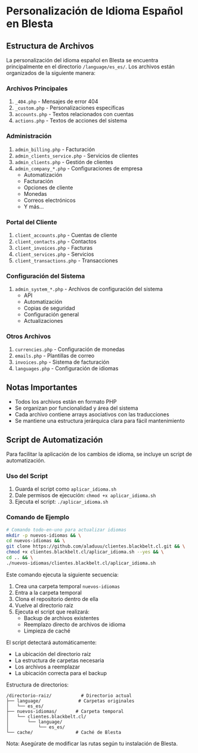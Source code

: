 # Personalización de Idioma Español en Blesta

## Estructura de Archivos

La personalización del idioma español en Blesta se encuentra principalmente en el directorio `/language/es_es/`. Los archivos están organizados de la siguiente manera:

### Archivos Principales

1. `_404.php` - Mensajes de error 404
2. `_custom.php` - Personalizaciones específicas
3. `accounts.php` - Textos relacionados con cuentas
4. `actions.php` - Textos de acciones del sistema

### Administración

1. `admin_billing.php` - Facturación
2. `admin_clients_service.php` - Servicios de clientes
3. `admin_clients.php` - Gestión de clientes
4. `admin_company_*.php` - Configuraciones de empresa
   - Automatización
   - Facturación
   - Opciones de cliente
   - Monedas
   - Correos electrónicos
   - Y más...

### Portal del Cliente

1. `client_accounts.php` - Cuentas de cliente
2. `client_contacts.php` - Contactos
3. `client_invoices.php` - Facturas
4. `client_services.php` - Servicios
5. `client_transactions.php` - Transacciones

### Configuración del Sistema

1. `admin_system_*.php` - Archivos de configuración del sistema
   - API
   - Automatización
   - Copias de seguridad
   - Configuración general
   - Actualizaciones

### Otros Archivos

1. `currencies.php` - Configuración de monedas
2. `emails.php` - Plantillas de correo
3. `invoices.php` - Sistema de facturación
4. `languages.php` - Configuración de idiomas

## Notas Importantes

- Todos los archivos están en formato PHP
- Se organizan por funcionalidad y área del sistema
- Cada archivo contiene arrays asociativos con las traducciones
- Se mantiene una estructura jerárquica clara para fácil mantenimiento

## Script de Automatización

Para facilitar la aplicación de los cambios de idioma, se incluye un script de automatización.

### Uso del Script

1. Guarda el script como `aplicar_idioma.sh`
2. Dale permisos de ejecución: `chmod +x aplicar_idioma.sh`
3. Ejecuta el script: `./aplicar_idioma.sh`

### Comando de Ejemplo

```bash
# Comando todo-en-uno para actualizar idiomas
mkdir -p nuevos-idiomas && \
cd nuevos-idiomas && \
git clone https://github.com/aladuuu/clientes.blackbelt.cl.git && \
chmod +x clientes.blackbelt.cl/aplicar_idioma.sh --yes && \
cd .. && \
./nuevos-idiomas/clientes.blackbelt.cl/aplicar_idioma.sh
```

Este comando ejecuta la siguiente secuencia:

1. Crea una carpeta temporal `nuevos-idiomas`
2. Entra a la carpeta temporal
3. Clona el repositorio dentro de ella
4. Vuelve al directorio raíz
5. Ejecuta el script que realizará:
   - Backup de archivos existentes
   - Reemplazo directo de archivos de idioma
   - Limpieza de caché

El script detectará automáticamente:

- La ubicación del directorio raíz
- La estructura de carpetas necesaria
- Los archivos a reemplazar
- La ubicación correcta para el backup

Estructura de directorios:

```plaintext
/directorio-raiz/           # Directorio actual
├── language/              # Carpetas originales
│   └── es_es/
├── nuevos-idiomas/       # Carpeta temporal
│   └── clientes.blackbelt.cl/
│       └── language/
│           └── es_es/
└── cache/                # Caché de Blesta
```

Nota: Asegúrate de modificar las rutas según tu instalación de Blesta.
